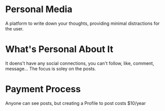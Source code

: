 # Personal Media
A platform to write down your thoughts, providing minimal distractions for the user.

# What's Personal About It
It doens't have any social connections, you can't follow, like, comment, message... The focus is soley on the posts.

# Payment Process
Anyone can see posts, but creating a Profile to post costs $10/year 
